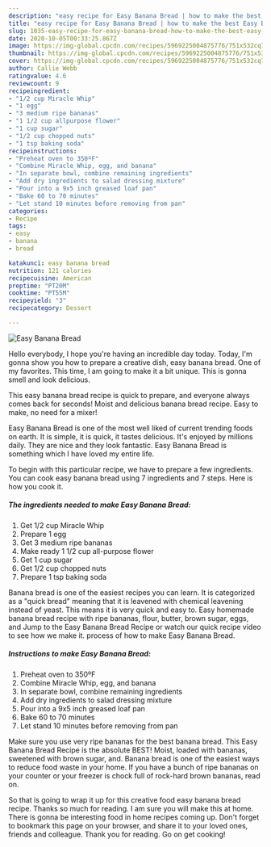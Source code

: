 ```yaml
---
description: "easy recipe for Easy Banana Bread | how to make the best Easy Banana Bread"
title: "easy recipe for Easy Banana Bread | how to make the best Easy Banana Bread"
slug: 1035-easy-recipe-for-easy-banana-bread-how-to-make-the-best-easy-banana-bread
date: 2020-10-05T00:33:25.867Z
image: https://img-global.cpcdn.com/recipes/5969225004875776/751x532cq70/easy-banana-bread-recipe-main-photo.jpg
thumbnail: https://img-global.cpcdn.com/recipes/5969225004875776/751x532cq70/easy-banana-bread-recipe-main-photo.jpg
cover: https://img-global.cpcdn.com/recipes/5969225004875776/751x532cq70/easy-banana-bread-recipe-main-photo.jpg
author: Callie Webb
ratingvalue: 4.6
reviewcount: 9
recipeingredient:
- "1/2 cup Miracle Whip"
- "1 egg"
- "3 medium ripe bananas"
- "1 1/2 cup allpurpose flower"
- "1 cup sugar"
- "1/2 cup chopped nuts"
- "1 tsp baking soda"
recipeinstructions:
- "Preheat oven to 350ºF"
- "Combine Miracle Whip, egg, and banana"
- "In separate bowl, combine remaining ingredients"
- "Add dry ingredients to salad dressing mixture"
- "Pour into a 9x5 inch greased loaf pan"
- "Bake 60 to 70 minutes"
- "Let stand 10 minutes before removing from pan"
categories:
- Recipe
tags:
- easy
- banana
- bread

katakunci: easy banana bread 
nutrition: 121 calories
recipecuisine: American
preptime: "PT20M"
cooktime: "PT55M"
recipeyield: "3"
recipecategory: Dessert

---
```



![Easy Banana Bread](https://img-global.cpcdn.com/recipes/5969225004875776/751x532cq70/easy-banana-bread-recipe-main-photo.jpg)

Hello everybody, I hope you're having an incredible day today. Today, I'm gonna show you how to prepare a creative dish, easy banana bread. One of my favorites. This time, I am going to make it a bit unique. This is gonna smell and look delicious.

This easy banana bread recipe is quick to prepare, and everyone always comes back for seconds! Moist and delicious banana bread recipe. Easy to make, no need for a mixer!

Easy Banana Bread is one of the most well liked of current trending foods on earth. It is simple, it is quick, it tastes delicious. It's enjoyed by millions daily. They are nice and they look fantastic. Easy Banana Bread is something which I have loved my entire life.


To begin with this particular recipe, we have to prepare a few ingredients. You can cook easy banana bread using 7 ingredients and 7 steps. Here is how you cook it.

<!--inarticleads1-->

##### The ingredients needed to make Easy Banana Bread:

1. Get 1/2 cup Miracle Whip
1. Prepare 1 egg
1. Get 3 medium ripe bananas
1. Make ready 1 1/2 cup all-purpose flower
1. Get 1 cup sugar
1. Get 1/2 cup chopped nuts
1. Prepare 1 tsp baking soda


Banana bread is one of the easiest recipes you can learn. It is categorized as a &#34;quick bread&#34; meaning that it is leavened with chemical leavening instead of yeast. This means it is very quick and easy to. Easy homemade banana bread recipe with ripe bananas, flour, butter, brown sugar, eggs, and Jump to the Easy Banana Bread Recipe or watch our quick recipe video to see how we make it. process of how to make Easy Banana Bread. 

<!--inarticleads2-->

##### Instructions to make Easy Banana Bread:

1. Preheat oven to 350ºF
1. Combine Miracle Whip, egg, and banana
1. In separate bowl, combine remaining ingredients
1. Add dry ingredients to salad dressing mixture
1. Pour into a 9x5 inch greased loaf pan
1. Bake 60 to 70 minutes
1. Let stand 10 minutes before removing from pan


Make sure you use very ripe bananas for the best banana bread. This Easy Banana Bread Recipe is the absolute BEST! Moist, loaded with bananas, sweetened with brown sugar, and. Banana bread is one of the easiest ways to reduce food waste in your home. If you have a bunch of ripe bananas on your counter or your freezer is chock full of rock-hard brown bananas, read on. 

So that is going to wrap it up for this creative food easy banana bread recipe. Thanks so much for reading. I am sure you will make this at home. There is gonna be interesting food in home recipes coming up. Don't forget to bookmark this page on your browser, and share it to your loved ones, friends and colleague. Thank you for reading. Go on get cooking!
